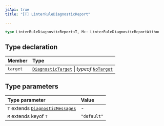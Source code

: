```yaml
---
jsApi: true
title: "[T] LinterRuleDiagnosticReport"

---
```

```ts
type LinterRuleDiagnosticReport<T, M>: LinterRuleDiagnosticReportWithoutTarget<T, M> & Object;
```

## Type declaration

| Member | Type |
| :------ | :------ |
| `target` | [`DiagnosticTarget`](DiagnosticTarget.md) \| *typeof* [`NoTarget`](../variables/NoTarget.md) |

## Type parameters

| Type parameter | Value |
| :------ | :------ |
| `T` extends [`DiagnosticMessages`](../interfaces/DiagnosticMessages.md) | - |
| `M` extends keyof `T` | `"default"` |
